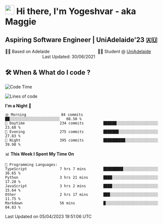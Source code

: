 <h1><img src="https://emojis.slackmojis.com/emojis/images/1531849430/4246/blob-sunglasses.gif?1531849430" width="30"/> Hi there, I'm Yogeshvar - aka Maggie</h1>

## Aspiring Software Engineer | UniAdelaide'23 🇦🇺  
🏂🏻  Based on Adelaide &nbsp;&nbsp;&nbsp;&nbsp;&nbsp;&nbsp;&nbsp;&nbsp;&nbsp;&nbsp;&nbsp;&nbsp;&nbsp;&nbsp;&nbsp;&nbsp;&nbsp;&nbsp;&nbsp;&nbsp;&nbsp;&nbsp;&nbsp;&nbsp;&nbsp;&nbsp;&nbsp;&nbsp;&nbsp;&nbsp;&nbsp;&nbsp;&nbsp;&nbsp;&nbsp;&nbsp;&nbsp;&nbsp;&nbsp;👨‍💻 Student @ [UniAdelaide](https://www.adelaide.edu.au)   &nbsp;&nbsp;&nbsp;&nbsp;&nbsp;&nbsp;&nbsp;&nbsp;&nbsp;&nbsp;&nbsp;&nbsp;&nbsp;&nbsp;&nbsp;&nbsp;&nbsp;&nbsp;&nbsp;&nbsp;&nbsp;&nbsp;&nbsp;&nbsp;&nbsp;&nbsp;&nbsp;&nbsp;&nbsp;&nbsp;&nbsp;Last Updated: 30/06/2021

## 🛠 When & What do I code ?  

<!--START_SECTION:waka-->
![Code Time](http://img.shields.io/badge/Code%20Time-2%2C067%20hrs%2032%20mins-blue)

![Lines of code](https://img.shields.io/badge/From%20Hello%20World%20I%27ve%20Written-3.5%20million%20lines%20of%20code-blue)

**I'm a Night 🦉** 

```text
🌞 Morning                84 commits          ██░░░░░░░░░░░░░░░░░░░░░░░   08.50 % 
🌆 Daytime                234 commits         ██████░░░░░░░░░░░░░░░░░░░   23.68 % 
🌃 Evening                275 commits         ███████░░░░░░░░░░░░░░░░░░   27.83 % 
🌙 Night                  395 commits         ██████████░░░░░░░░░░░░░░░   39.98 % 
```


📊 **This Week I Spent My Time On** 

```text
💬 Programming Languages: 
TypeScript               7 hrs 7 mins        █████████░░░░░░░░░░░░░░░░   36.65 % 
Python                   3 hrs 21 mins       ████░░░░░░░░░░░░░░░░░░░░░   17.28 % 
JavaScript               3 hrs 2 mins        ████░░░░░░░░░░░░░░░░░░░░░   15.64 % 
Other                    2 hrs 17 mins       ███░░░░░░░░░░░░░░░░░░░░░░   11.75 % 
Markdown                 56 mins             █░░░░░░░░░░░░░░░░░░░░░░░░   04.83 % 
```


 Last Updated on 05/04/2023 19:51:06 UTC
<!--END_SECTION:waka-->

